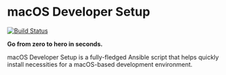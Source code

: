 
# macOS Developer Setup

[![Build Status](https://travis-ci.com/adityarpillai/macOS-developer-setup.svg?branch=master)](https://travis-ci.com/adityarpillai/macOS-developer-setup)

**Go from zero to hero in seconds.**

macOS Developer Setup is a fully-fledged Ansible script that helps quickly install necessities for a macOS-based development environment.  

